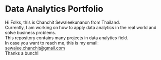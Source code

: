 # Data Analytics Portfolio
Hi Folks, this is Chanchit Sewaleekunanon from Thailand.<br>
Currently, I am working on how to apply data analytics in the real world and solve business problems.<br>
This repository contains many projects in data analytics field.<br>
In case you want to reach me, this is my email: sewalee.chanchit@gmail.com<br>
Thanks a bunch!
